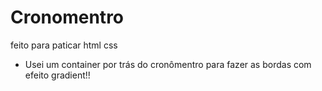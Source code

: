 # Cronomentro
feito para paticar html css
- Usei um container por trás do cronômentro para fazer as bordas com efeito gradient!!
